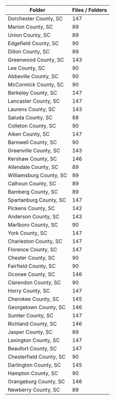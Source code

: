 | Folder                  |   Files / Folders |
|-------------------------|-------------------|
| Dorchester County, SC   |               147 |
| Marion County, SC       |                89 |
| Union County, SC        |                89 |
| Edgefield County, SC    |                90 |
| Dillon County, SC       |                89 |
| Greenwood County, SC    |               143 |
| Lee County, SC          |                90 |
| Abbeville County, SC    |                90 |
| McCormick County, SC    |                90 |
| Berkeley County, SC     |               147 |
| Lancaster County, SC    |               147 |
| Laurens County, SC      |               143 |
| Saluda County, SC       |                88 |
| Colleton County, SC     |                90 |
| Aiken County, SC        |               147 |
| Barnwell County, SC     |                90 |
| Greenville County, SC   |               143 |
| Kershaw County, SC      |               146 |
| Allendale County, SC    |                89 |
| Williamsburg County, SC |                89 |
| Calhoun County, SC      |                89 |
| Bamberg County, SC      |                89 |
| Spartanburg County, SC  |               147 |
| Pickens County, SC      |               142 |
| Anderson County, SC     |               143 |
| Marlboro County, SC     |                90 |
| York County, SC         |               147 |
| Charleston County, SC   |               147 |
| Florence County, SC     |               147 |
| Chester County, SC      |                90 |
| Fairfield County, SC    |                90 |
| Oconee County, SC       |               146 |
| Clarendon County, SC    |                90 |
| Horry County, SC        |               147 |
| Cherokee County, SC     |               145 |
| Georgetown County, SC   |               146 |
| Sumter County, SC       |               147 |
| Richland County, SC     |               146 |
| Jasper County, SC       |                89 |
| Lexington County, SC    |               147 |
| Beaufort County, SC     |               147 |
| Chesterfield County, SC |                90 |
| Darlington County, SC   |               145 |
| Hampton County, SC      |                90 |
| Orangeburg County, SC   |               146 |
| Newberry County, SC     |                89 |